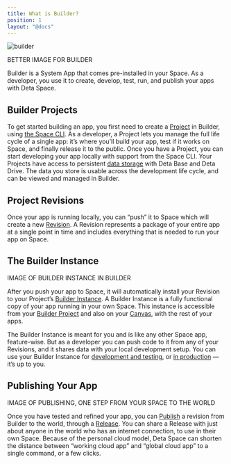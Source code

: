 ```yaml
---
title: What is Builder?
position: 1
layout: "@docs"
---
```


![builder](/public/docs-assets/build/builder-1.png)

BETTER IMAGE FOR BUILDER

Builder is a System App that comes pre-installed in your Space. As a developer, you use it to create, develop, test, run, and publish your apps with Deta Space. 

## Builder Projects

To get started building an app, you first need to create a [Project](/docs/en/build/fundamentals/development/projects) in Builder, using [the Space CLI](/docs/en/build/fundamentals/space-cli). As a developer, a Project lets you manage the full life cycle of a single app: it’s where you’ll build your app, test if it works on Space, and finally release it to the public. Once you have a Project, you can start developing your app locally with support from the Space CLI. Your Projects have access to persistent [data storage](/docs/en/build/fundamentals/data-storage) with Deta Base and Deta Drive. The data you store is usable across the development life cycle, and can be viewed and managed in Builder.

## Project Revisions

Once your app is running locally, you can “push” it to Space which will create a new [Revision](/docs/en/build/fundamentals/development/pushing#revisions). A Revision represents a package of your entire app at a single point in time and includes everything that is needed to run your app on Space. 

## The Builder Instance

IMAGE OF BUILDER INSTANCE IN BUILDER

After you push your app to Space, it will automatically install your Revision to your Project’s [Builder Instance](/docs/en/build/fundamentals/development/local-development). A Builder Instance is a fully functional copy of your app running in your own Space. This instance is accessible from your [Builder Project](/docs/en/build/fundamentals/development/local-development#from-builder) and also on your [Canvas](/docs/en/build/fundamentals/development/local-development#from-the-canvas), with the rest of your apps.

The Builder Instance is meant for you and is like any other Space app, feature-wise. But as a developer you can push code to it from any of your Revisions, and it shares data with your local development setup. You can use your Builder Instance for [development and testing](/docs/en/build/fundamentals/development/local-development#for-testing), or [in production](/docs/en/build/fundamentals/development/local-development#in-production) — it’s up to you.


## Publishing Your App

IMAGE OF PUBLISHING, ONE STEP FROM YOUR SPACE TO THE WORLD

Once you have tested and refined your app, you can [Publish](/docs/en/publish/intro) a revision from Builder to the world, through a [Release](/docs/en/publish/intro#releases). You can share a Release with just about anyone in the world who has an internet connection, to use in their own Space. Because of the personal cloud model, Deta Space can shorten the distance between “working cloud app” and “global cloud app” to a single command, or a few clicks.